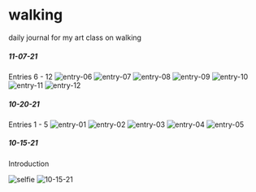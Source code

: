 # walking
daily journal for my art class on walking

##### 11-07-21
Entries 6 - 12
![entry-06](https://github.com/ebelabrie/walking/blob/main/digitized/uploads/6.png)
![entry-07](https://github.com/ebelabrie/walking/blob/main/digitized/uploads/7.png)
![entry-08](https://github.com/ebelabrie/walking/blob/main/digitized/uploads/8.png)
![entry-09](https://github.com/ebelabrie/walking/blob/main/digitized/uploads/9.png)
![entry-10](https://github.com/ebelabrie/walking/blob/main/digitized/uploads/10.png)
![entry-11](https://github.com/ebelabrie/walking/blob/main/digitized/uploads/11.png)
![entry-12](https://github.com/ebelabrie/walking/blob/main/digitized/uploads/12.png)


##### 10-20-21
Entries 1 - 5
![entry-01](https://github.com/ebelabrie/walking/blob/main/digitized/uploads/1.png)
![entry-02](https://github.com/ebelabrie/walking/blob/main/digitized/uploads/2.png)
![entry-03](https://github.com/ebelabrie/walking/blob/main/digitized/uploads/3.png)
![entry-04](https://github.com/ebelabrie/walking/blob/main/digitized/uploads/4.png)
![entry-05](https://github.com/ebelabrie/walking/blob/main/digitized/uploads/5.png)


##### 10-15-21
Introduction

![selfie](https://github.com/ebelabrie/walking/blob/main/photos/selfie.png)
![10-15-21](https://github.com/ebelabrie/walking/blob/main/photos/10-15-21.png)

